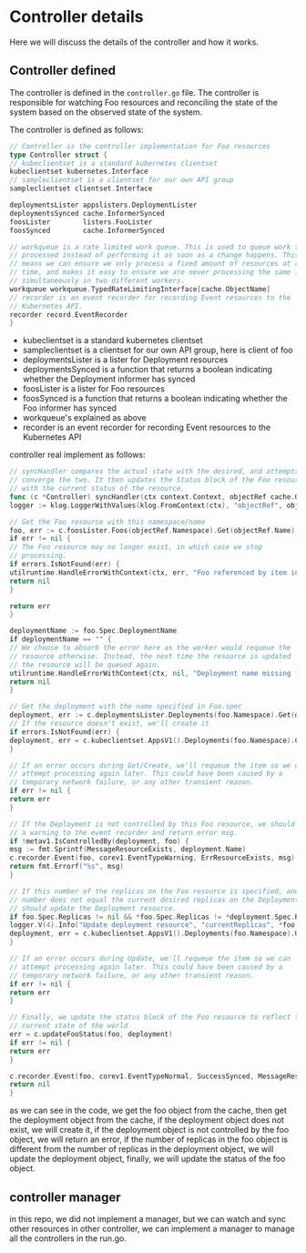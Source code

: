 # Controller details

Here we will discuss the details of the controller and how it works.

## Controller defined

The controller is defined in the `controller.go` file. The controller is responsible for watching Foo resources and
reconciling the state of the system based on the observed state of the system.

The controller is defined as follows:

```go
// Controller is the controller implementation for Foo resources
type Controller struct {
// kubeclientset is a standard kubernetes clientset
kubeclientset kubernetes.Interface
// sampleclientset is a clientset for our own API group
sampleclientset clientset.Interface

deploymentsLister appslisters.DeploymentLister
deploymentsSynced cache.InformerSynced
foosLister        listers.FooLister
foosSynced        cache.InformerSynced

// workqueue is a rate limited work queue. This is used to queue work to be
// processed instead of performing it as soon as a change happens. This
// means we can ensure we only process a fixed amount of resources at a
// time, and makes it easy to ensure we are never processing the same item
// simultaneously in two different workers.
workqueue workqueue.TypedRateLimitingInterface[cache.ObjectName]
// recorder is an event recorder for recording Event resources to the
// Kubernetes API.
recorder record.EventRecorder
}

```

- kubeclientset is a standard kubernetes clientset
- sampleclientset is a clientset for our own API group, here is client of foo
- deploymentsLister is a lister for Deployment resources
- deploymentsSynced is a function that returns a boolean indicating whether the Deployment informer has synced
- foosLister is a lister for Foo resources
- foosSynced is a function that returns a boolean indicating whether the Foo informer has synced
- workqueue's explained as above
- recorder is an event recorder for recording Event resources to the Kubernetes API

controller real implement as follows:

```go
// syncHandler compares the actual state with the desired, and attempts to
// converge the two. It then updates the Status block of the Foo resource
// with the current status of the resource.
func (c *Controller) syncHandler(ctx context.Context, objectRef cache.ObjectName) error {
logger := klog.LoggerWithValues(klog.FromContext(ctx), "objectRef", objectRef)

// Get the Foo resource with this namespace/name
foo, err := c.foosLister.Foos(objectRef.Namespace).Get(objectRef.Name)
if err != nil {
// The Foo resource may no longer exist, in which case we stop
// processing.
if errors.IsNotFound(err) {
utilruntime.HandleErrorWithContext(ctx, err, "Foo referenced by item in work queue no longer exists", "objectReference", objectRef)
return nil
}

return err
}

deploymentName := foo.Spec.DeploymentName
if deploymentName == "" {
// We choose to absorb the error here as the worker would requeue the
// resource otherwise. Instead, the next time the resource is updated
// the resource will be queued again.
utilruntime.HandleErrorWithContext(ctx, nil, "Deployment name missing from object reference", "objectReference", objectRef)
return nil
}

// Get the deployment with the name specified in Foo.spec
deployment, err := c.deploymentsLister.Deployments(foo.Namespace).Get(deploymentName)
// If the resource doesn't exist, we'll create it
if errors.IsNotFound(err) {
deployment, err = c.kubeclientset.AppsV1().Deployments(foo.Namespace).Create(context.TODO(), newDeployment(foo), metav1.CreateOptions{FieldManager: FieldManager})
}

// If an error occurs during Get/Create, we'll requeue the item so we can
// attempt processing again later. This could have been caused by a
// temporary network failure, or any other transient reason.
if err != nil {
return err
}

// If the Deployment is not controlled by this Foo resource, we should log
// a warning to the event recorder and return error msg.
if !metav1.IsControlledBy(deployment, foo) {
msg := fmt.Sprintf(MessageResourceExists, deployment.Name)
c.recorder.Event(foo, corev1.EventTypeWarning, ErrResourceExists, msg)
return fmt.Errorf("%s", msg)
}

// If this number of the replicas on the Foo resource is specified, and the
// number does not equal the current desired replicas on the Deployment, we
// should update the Deployment resource.
if foo.Spec.Replicas != nil && *foo.Spec.Replicas != *deployment.Spec.Replicas {
logger.V(4).Info("Update deployment resource", "currentReplicas", *foo.Spec.Replicas, "desiredReplicas", *deployment.Spec.Replicas)
deployment, err = c.kubeclientset.AppsV1().Deployments(foo.Namespace).Update(context.TODO(), newDeployment(foo), metav1.UpdateOptions{FieldManager: FieldManager})
}

// If an error occurs during Update, we'll requeue the item so we can
// attempt processing again later. This could have been caused by a
// temporary network failure, or any other transient reason.
if err != nil {
return err
}

// Finally, we update the status block of the Foo resource to reflect the
// current state of the world
err = c.updateFooStatus(foo, deployment)
if err != nil {
return err
}

c.recorder.Event(foo, corev1.EventTypeNormal, SuccessSynced, MessageResourceSynced)
return nil
}
```

as we can see in the code, we get the foo object from the cache, then get the deployment object from the cache, if the
deployment object does not exist, we will create it,
if the deployment object is not controlled by the foo object, we will return an error, if the number of replicas in the
foo object is different from the number of replicas in the deployment object,
we will update the deployment object, finally, we will update the status of the foo object.

## controller manager

in this repo, we did not implement a manager, but we can watch and sync other resources in other controller, we can
implement a manager to manage all the controllers in the run.go.
